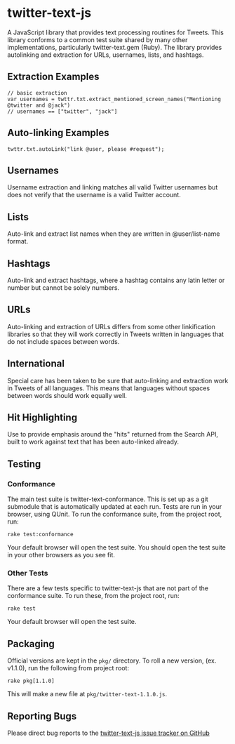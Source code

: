 # twitter-text-js

A JavaScript library that provides text processing routines for Tweets.  This library conforms to a common test suite shared by many other implementations, particularly twitter-text.gem (Ruby).  The library provides autolinking and extraction for URLs, usernames, lists, and hashtags.

## Extraction Examples

    // basic extraction
    var usernames = twttr.txt.extract_mentioned_screen_names("Mentioning @twitter and @jack")
    // usernames == ["twitter", "jack"]

## Auto-linking Examples

    twttr.txt.autoLink("link @user, please #request");

## Usernames

Username extraction and linking matches all valid Twitter usernames but does
not verify that the username is a valid Twitter account.

## Lists

Auto-link and extract list names when they are written in @user/list-name
format.

## Hashtags

Auto-link and extract hashtags, where a hashtag contains any latin letter or
number but cannot be solely numbers.

## URLs

Auto-linking and extraction of URLs differs from some other linkification libraries so that they
will work correctly in Tweets written in languages that do not include spaces
between words.

## International

Special care has been taken to be sure that auto-linking and extraction work
in Tweets of all languages. This means that languages without spaces between
words should work equally well.

## Hit Highlighting

Use to provide emphasis around the "hits" returned from the Search API, built
to work against text that has been auto-linked already.

## Testing

### Conformance

The main test suite is twitter-text-conformance.  This is set up as a git submodule that is automatically updated at each run.  Tests are run in your browser, using QUnit.  To run the conformance suite, from the project root, run:

    rake test:conformance

Your default browser will open the test suite.  You should open the test suite in your other browsers as you see fit.

### Other Tests

There are a few tests specific to twitter-text-js that are not part of the conformance suite.  To run these, from the project root, run:

    rake test

Your default browser will open the test suite.

## Packaging

Official versions are kept in the `pkg/` directory.  To roll a new version, (ex. v1.1.0), run the following from project root:

    rake pkg[1.1.0]

This will make a new file at `pkg/twitter-text-1.1.0.js`.

## Reporting Bugs

Please direct bug reports to the [twitter-text-js issue tracker on GitHub](http://github.com/bcherry/twitter-text-js/issues)